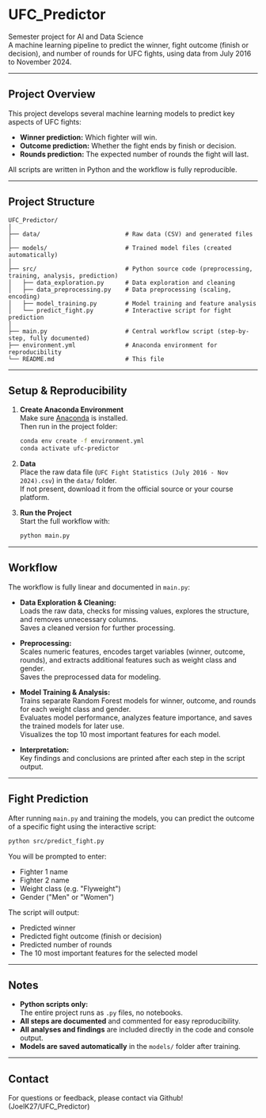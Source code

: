 # UFC_Predictor

Semester project for AI and Data Science  
A machine learning pipeline to predict the winner, fight outcome (finish or decision), and number of rounds for UFC fights, using data from July 2016 to November 2024.

---

## Project Overview

This project develops several machine learning models to predict key aspects of UFC fights:
- **Winner prediction:** Which fighter will win.
- **Outcome prediction:** Whether the fight ends by finish or decision.
- **Rounds prediction:** The expected number of rounds the fight will last.

All scripts are written in Python and the workflow is fully reproducible.

---

## Project Structure

```
UFC_Predictor/
│
├── data/                        # Raw data (CSV) and generated files
│
├── models/                      # Trained model files (created automatically)
│
├── src/                         # Python source code (preprocessing, training, analysis, prediction)
│   ├── data_exploration.py      # Data exploration and cleaning
│   ├── data_preprocessing.py    # Data preprocessing (scaling, encoding)
│   ├── model_training.py        # Model training and feature analysis
│   └── predict_fight.py         # Interactive script for fight prediction
│
├── main.py                      # Central workflow script (step-by-step, fully documented)
├── environment.yml              # Anaconda environment for reproducibility
└── README.md                    # This file
```

---

## Setup & Reproducibility

1. **Create Anaconda Environment**  
   Make sure [Anaconda](https://www.anaconda.com/products/individual) is installed.  
   Then run in the project folder:
   ```bash
   conda env create -f environment.yml
   conda activate ufc-predictor
   ```

2. **Data**  
   Place the raw data file (`UFC Fight Statistics (July 2016 - Nov 2024).csv`) in the `data/` folder.  
   If not present, download it from the official source or your course platform.

3. **Run the Project**  
   Start the full workflow with:
   ```bash
   python main.py
   ```

---

## Workflow

The workflow is fully linear and documented in `main.py`:

- **Data Exploration & Cleaning:**  
  Loads the raw data, checks for missing values, explores the structure, and removes unnecessary columns.  
  Saves a cleaned version for further processing.

- **Preprocessing:**  
  Scales numeric features, encodes target variables (winner, outcome, rounds), and extracts additional features such as weight class and gender.  
  Saves the preprocessed data for modeling.

- **Model Training & Analysis:**  
  Trains separate Random Forest models for winner, outcome, and rounds for each weight class and gender.  
  Evaluates model performance, analyzes feature importance, and saves the trained models for later use.  
  Visualizes the top 10 most important features for each model.

- **Interpretation:**  
  Key findings and conclusions are printed after each step in the script output.

---

## Fight Prediction

After running `main.py` and training the models, you can predict the outcome of a specific fight using the interactive script:

```bash
python src/predict_fight.py
```

You will be prompted to enter:
- Fighter 1 name
- Fighter 2 name
- Weight class (e.g. "Flyweight")
- Gender ("Men" or "Women")

The script will output:
- Predicted winner
- Predicted fight outcome (finish or decision)
- Predicted number of rounds
- The 10 most important features for the selected model

---

## Notes

- **Python scripts only:**  
  The entire project runs as `.py` files, no notebooks.
- **All steps are documented** and commented for easy reproducibility.
- **All analyses and findings** are included directly in the code and console output.
- **Models are saved automatically** in the `models/` folder after training.

---

## Contact

For questions or feedback, please contact via Github! (JoelK27/UFC_Predictor)